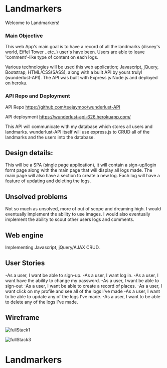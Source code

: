 # Landmarkers

Welcome to Landmarkers!


### Main Objective

This web App's main goal is to have a record of all the landmarks (disney's world, Eiffel Tower ..etc..) user's have been. Users are able to leave 'comment'-like type of content on each logs.


Various technologies will be used this web application; Javascript, jQuery, Bootstrap, HTML/CSS(SASS), along with a built API by yours truly! (wunderlust-API). The API was built with Express.js Node.js and deployed on heroku.

### API Repo and Deployment

API Repo
https://github.com/teejaymoo/wunderlust-API

API deployment
https://wunderlust-api-626.herokuapp.com/

This API will communicate with my database which stores all users and landmarks.
wunderlust-API itself will use express.js to CRUD all of the landmarks and the users
into the database.


## Design details:
This will be a SPA (single page application), it will contain a sign-up/login fornt page along with the main page that will display all logs made. The main page will also have a section to create a new log. Each log will have a feature of updating and deleting the logs.

## Unsolved problems

Not so much as unsolved, more of out of scope and dreaming high.
I would eventually implement the ability to use images.
I would also eventually implement the ability to scout other users logs and comments.



## Web engine

Implementing Javascript, jQuery/AJAX CRUD.

## User Stories
-As a user, I want be able to sign-up.
-As a user, I want log in.
-As a user, I want have the ability to change my password.
-As a user, I want be able to sign-out
-As a user, I want be able to create a record of places.
-As a user, I want click on my profile and see all of the logs I've made
-As a user, I want to be able to update any of the logs I've made.
-As a user, I want to be able to delete any of the logs I've made.


## Wireframe

![fullStack1](https://media.git.generalassemb.ly/user/33542/files/bf015500-7cc1-11eb-94e2-e809a53be7db)


![fullStack3](https://media.git.generalassemb.ly/user/33542/files/d6404280-7cc1-11eb-8584-74d87b2236c0)



# Landmarkers
